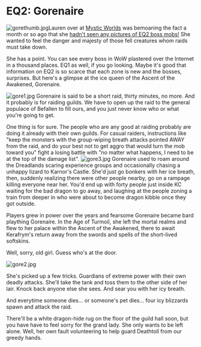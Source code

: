 # EQ2: Gorenaire

![gorethumb.jpg](http://westkarana.com/wp-content/uploads/2007/01/gorethumb.jpg)Lauren over at [Mystic Worlds](http://notadiary.typepad.com/mysticworlds/) was bemoaning the fact a month or so ago that she [hadn't seen any pictures of EQ2 boss mobs!](http://notadiary.typepad.com/mysticworlds/2006/12/missing_the_god.html) She wanted to feel the danger and majesty of those fell creatures whom raids must take down.

She has a point. You can see every boss in WoW plastered over the Internet in a thousand places. EQ1 as well, if you go looking. Maybe it's good that information on EQ2 is so scarce that each zone is new and the bosses, surprises. But here's a glimpse at the ice queen of the Ascent of the Awakened, Gorenaire.


![gore1.jpg](http://westkarana.com/wp-content/uploads/2007/01/gore1.jpg)
Gorenaire is said to be a short raid, thirty minutes, no more. And it probably is for raiding guilds. We have to open up the raid to the general populace of Befallen to fill ours, and you just never know who or what you're going to get.

One thing is for sure. The people who are any good at raiding probably are doing it already with their own guilds. For casual raiders, instructions like "keep the monsters with the group-wiping breath attacks pointed AWAY from the raid, and do your best not to get aggro that would turn the mob toward you" fight a losing battle with "no matter what happens, I need to be at the top of the damage list".
![gore3.jpg](http://westkarana.com/wp-content/uploads/2007/01/gore3.jpg)
Gorenaire used to roam around the Dreadlands scaring experience groups and occasionally chasing a unhappy lizard to Karnor's Castle. She'd just go bonkers with her ice breath, then, suddenly realizing there were other people nearby, go on a rampage killing everyone near her. You'd end up with forty people just inside KC waiting for the bad dragon to go away, and laughing at the people zoning a train from deeper in who were about to become dragon kibble once they got outside.

Players grew in power over the years and fearsome Gorenaire became bard plaything Gorenaire. In the Age of Turmoil, she left the mortal realms and flew to her palace within the Ascent of the Awakened, there to await Kerafrym's return away from the swords and spells of the short-lived softskins.

Well, sorry, old girl. Guess who's at the door.

![gore2.jpg](http://westkarana.com/wp-content/uploads/2007/01/gore2.jpg)

She's picked up a few tricks. Guardians of extreme power with their own deadly attacks. She'll take the tank and toss them to the other side of her lair. Knock back anyone else she sees. And sear you with her icy breath.

And everytime someone dies... or someone's pet dies... four icy blizzards spawn and attack the raid.

There'll be a white dragon-hide rug on the floor of the guild hall soon, but you have have to feel sorry for the grand lady. She only wants to be left alone. Well, her own fault volunteering to help guard Deathtoll from our greedy hands.
